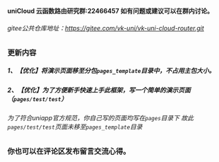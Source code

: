#### uniCloud 云函数路由研究群:22466457 如有问题或建议可以在群内讨论。
###### gitee公共仓库地址：https://gitee.com/vk-uni/vk-uni-cloud-router.git
###  更新内容
##### 1、【优化】将演示页面移至分包`pages_template`目录中，不占用主包大小。
##### 2、【优化】为了方便新手快速上手此框架，写一个简单的演示页面（`pages/test/test`）
###### 为了符合uniapp官方规范，你自己写的页面均写在`pages`目录下 故此`pages/test/test`页面未移至`pages_template`目录

### 你也可以在评论区发布留言交流心得。